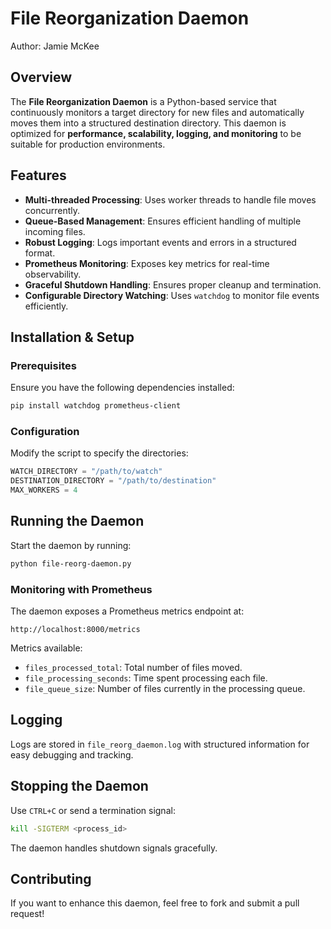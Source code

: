 # File Reorganization Daemon

Author: Jamie McKee

## Overview
The **File Reorganization Daemon** is a Python-based service that continuously monitors a target directory for new files and automatically moves them into a structured destination directory. This daemon is optimized for **performance, scalability, logging, and monitoring** to be suitable for production environments.

## Features
- **Multi-threaded Processing**: Uses worker threads to handle file moves concurrently.
- **Queue-Based Management**: Ensures efficient handling of multiple incoming files.
- **Robust Logging**: Logs important events and errors in a structured format.
- **Prometheus Monitoring**: Exposes key metrics for real-time observability.
- **Graceful Shutdown Handling**: Ensures proper cleanup and termination.
- **Configurable Directory Watching**: Uses `watchdog` to monitor file events efficiently.

## Installation & Setup
### Prerequisites
Ensure you have the following dependencies installed:
```bash
pip install watchdog prometheus-client
```

### Configuration
Modify the script to specify the directories:
```python
WATCH_DIRECTORY = "/path/to/watch"
DESTINATION_DIRECTORY = "/path/to/destination"
MAX_WORKERS = 4
```

## Running the Daemon
Start the daemon by running:
```bash
python file-reorg-daemon.py
```

### Monitoring with Prometheus
The daemon exposes a Prometheus metrics endpoint at:
```
http://localhost:8000/metrics
```
Metrics available:
- `files_processed_total`: Total number of files moved.
- `file_processing_seconds`: Time spent processing each file.
- `file_queue_size`: Number of files currently in the processing queue.

## Logging
Logs are stored in `file_reorg_daemon.log` with structured information for easy debugging and tracking.

## Stopping the Daemon
Use `CTRL+C` or send a termination signal:
```bash
kill -SIGTERM <process_id>
```
The daemon handles shutdown signals gracefully.

## Contributing
If you want to enhance this daemon, feel free to fork and submit a pull request!
